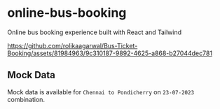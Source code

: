 # online-bus-booking

Online bus booking experience built with React and Tailwind



https://github.com/rolikaagarwal/Bus-Ticket-Booking/assets/81984963/9c310187-9892-4625-a868-b27044dec781



## Mock Data

Mock data is available for `Chennai to Pondicherry` on `23-07-2023` combination.

